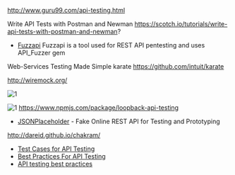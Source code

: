 
http://www.guru99.com/api-testing.html

Write API Tests with Postman and Newman
https://scotch.io/tutorials/write-api-tests-with-postman-and-newman?

* [Fuzzapi](https://github.com/lalithr95/fuzzapi) Fuzzapi is a tool used for REST API pentesting and uses API_Fuzzer gem 

Web-Services Testing Made Simple
karate https://github.com/intuit/karate

http://wiremock.org/

![1](https://www.soapui.org/soapui/media/images/dojo/Testing_Dojo_Illustrations_02_2new.png)

![1](https://www.soapui.org/soapui/media/images/dojo/Testing_Dojo_Illustrations_02_1new.png)
https://www.npmjs.com/package/loopback-api-testing

* [JSONPlaceholder](https://jsonplaceholder.typicode.com/) - Fake Online REST API for Testing and Prototyping

http://dareid.github.io/chakram/

* [Test Cases for API Testing](http://www.software-testing-solutions.com/test-cases-for-api-testing)
* [Best Practices For API Testing](http://www.mydbsync.com/blogs/best-practices-for-api-testing/)
* [API testing best practices](http://www.ontestautomation.com/api-testing-best-practices/)
